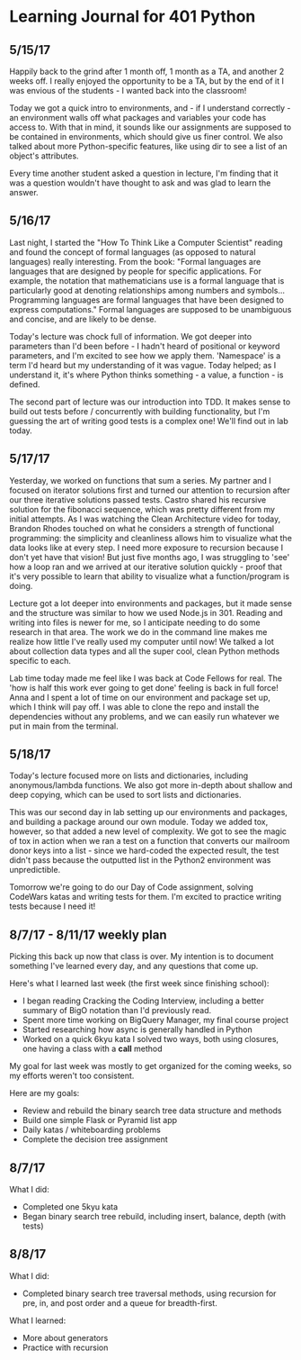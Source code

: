 # Learning Journal for 401 Python

## 5/15/17
Happily back to the grind after 1 month off, 1 month as a TA, and another 2 weeks off. I really enjoyed the opportunity to be a TA, but by the end of it I was envious of the students - I wanted back into the classroom!

Today we got a quick intro to environments, and - if I understand correctly - an environment walls off what packages and variables your code has access to. With that in mind, it sounds like our assignments are supposed to be contained in environments, which should give us finer control. We also talked about more Python-specific features, like using dir to see a list of an object's attributes.

Every time another student asked a question in lecture, I'm finding that it was a question wouldn't have thought to ask and was glad to learn the answer.

## 5/16/17
Last night, I started the "How To Think Like a Computer Scientist" reading and found the concept of formal languages (as opposed to natural languages) really interesting. From the book: "Formal languages are languages that are designed by people for specific applications. For example, the notation that mathematicians use is a formal language that is particularly good at denoting relationships among numbers and symbols... Programming languages are formal languages that have been designed to express computations." Formal languages are supposed to be unambiguous and concise, and are likely to be dense.

Today's lecture was chock full of information. We got deeper into parameters than I'd been before - I hadn't heard of positional or keyword parameters, and I'm excited to see how we apply them. 'Namespace' is a term I'd heard but my understanding of it was vague. Today helped; as I understand it, it's where Python thinks something - a value, a function - is defined.

The second part of lecture was our introduction into TDD. It makes sense to build out tests before / concurrently with building functionality, but I'm guessing the art of writing good tests is a complex one! We'll find out in lab today.

## 5/17/17
Yesterday, we worked on functions that sum a series. My partner and I focused on iterator solutions first and turned our attention to recursion after our three iterative solutions passed tests. Castro shared his recursive solution for the fibonacci sequence, which was pretty different from my initial attempts. As I was watching the Clean Architecture video for today, Brandon Rhodes touched on what he considers a strength of functional programming: the simplicity and cleanliness allows him to visualize what the data looks like at every step. I need more exposure to recursion because I don't yet have that vision! But just five months ago, I was struggling to 'see' how a loop ran and we arrived at our iterative solution quickly - proof that it's very possible to learn that ability to visualize what a function/program is doing.

Lecture got a lot deeper into environments and packages, but it made sense and the structure was similar to how we used Node.js in 301. Reading and writing into files is newer for me, so I anticipate needing to do some research in that area. The work we do in the command line makes me realize how little I've really used my computer until now! We talked a lot about collection data types and all the super cool, clean Python methods specific to each.

Lab time today made me feel like I was back at Code Fellows for real. The 'how is half this work ever going to get done' feeling is back in full force! Anna and I spent a lot of time on our environment and package set up, which I think will pay off. I was able to clone the repo and install the dependencies without any problems, and we can easily run whatever we put in main from the terminal.

## 5/18/17
Today's lecture focused more on lists and dictionaries, including anonymous/lambda functions. We also got more in-depth about shallow and deep copying, which can be used to sort lists and dictionaries.

This was our second day in lab setting up our environments and packages, and building a package around our own module. Today we added tox, however, so that added a new level of complexity. We got to see the magic of tox in action when we ran a test on a function that converts our mailroom donor keys into a list - since we hard-coded the expected result, the test didn't pass because the outputted list in the Python2 environment was unpredictible.

Tomorrow we're going to do our Day of Code assignment, solving CodeWars katas and writing tests for them. I'm excited to practice writing tests because I need it!

## 8/7/17 - 8/11/17 weekly plan
Picking this back up now that class is over. My intention is to document something I've learned every day, and any questions that come up. 

Here's what I learned last week (the first week since finishing school):

- I began reading Cracking the Coding Interview, including a better summary of BigO notation than I'd previously read.
- Spent more time working on BigQuery Manager, my final course project
- Started researching how async is generally handled in Python
- Worked on a quick 6kyu kata I solved two ways, both using closures, one having a class with a __call__ method

My goal for last week was mostly to get organized for the coming weeks, so my efforts weren't too consistent.

Here are my goals:
- Review and rebuild the binary search tree data structure and methods
- Build one simple Flask or Pyramid list app
- Daily katas / whiteboarding problems
- Complete the decision tree assignment


## 8/7/17
What I did:
- Completed one 5kyu kata
- Began binary search tree rebuild, including insert, balance, depth (with tests)


## 8/8/17
What I did:
- Completed binary search tree traversal methods, using recursion for pre, in, and post order and a queue for breadth-first.

What I learned:
- More about generators
- Practice with recursion
